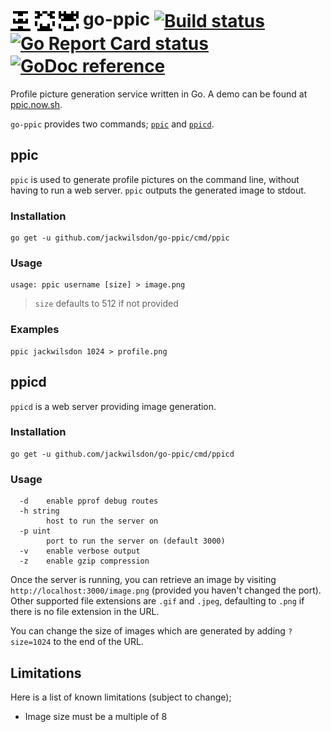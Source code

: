 # <img src="./assets/go-ppic.png" width="32" height="32" valign="middle" title="go-ppic example"> <img src="./assets/hello-world.png" width="32" height="32" valign="middle" title="go-ppic hello-world example"> <img src="./assets/jackwilsdon.png" width="32" height="32" valign="middle" title="go-ppic jackwilsdon example"> go-ppic <a href="https://travis-ci.com/jackwilsdon/go-ppic" title="Build status"><img src="https://img.shields.io/travis/com/jackwilsdon/go-ppic.svg" valign="middle" title="Build status"></a> <a href="https://goreportcard.com/report/github.com/jackwilsdon/go-ppic" title="Go Report Card"><img src="https://goreportcard.com/badge/github.com/jackwilsdon/go-ppic" valign="middle" title="Go Report Card status"></a> <a href="https://godoc.org/github.com/jackwilsdon/go-ppic" title="GoDoc reference"><img src="https://godoc.org/github.com/jackwilsdon/go-ppic?status.svg" valign="middle" title="GoDoc reference"></a>

Profile picture generation service written in Go. A demo can be found at [ppic.now.sh](https://ppic.now.sh/hello).

`go-ppic` provides two commands; [`ppic`](#ppic) and [`ppicd`](#ppicd).

## ppic

`ppic` is used to generate profile pictures on the command line, without having to run a web server. `ppic` outputs the generated image to stdout.

### Installation

```Shell
go get -u github.com/jackwilsdon/go-ppic/cmd/ppic
```

### Usage

```Text
usage: ppic username [size] > image.png
```

> `size` defaults to 512 if not provided

### Examples

```Shell
ppic jackwilsdon 1024 > profile.png
```

## ppicd

`ppicd` is a web server providing image generation.

### Installation

```Shell
go get -u github.com/jackwilsdon/go-ppic/cmd/ppicd
```

### Usage

```Text
  -d	enable pprof debug routes
  -h string
    	host to run the server on
  -p uint
    	port to run the server on (default 3000)
  -v	enable verbose output
  -z	enable gzip compression
```

Once the server is running, you can retrieve an image by visiting `http://localhost:3000/image.png` (provided you haven't changed the port). Other supported file extensions are `.gif` and `.jpeg`, defaulting to `.png` if there is no file extension in the URL.

You can change the size of images which are generated by adding `?size=1024` to the end of the URL.

## Limitations

Here is a list of known limitations (subject to change);

* Image size must be a multiple of 8
